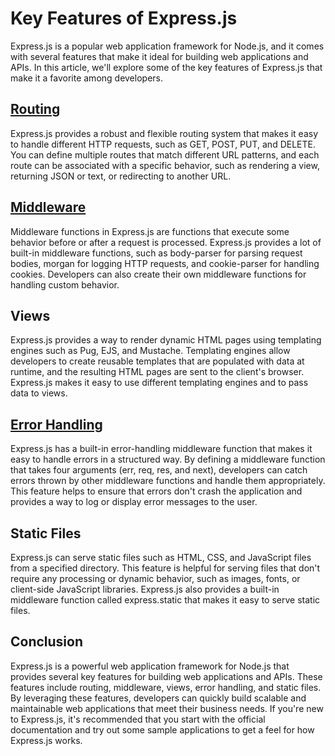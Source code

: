 # Key Features of Express.js

Express.js is a popular web application framework for Node.js, and it comes with several features that make it ideal for building web applications and APIs. In this article, we'll explore some of the key features of Express.js that make it a favorite among developers.

## [Routing](https://expressjs.com/en/guide/routing.html)

Express.js provides a robust and flexible routing system that makes it easy to handle different HTTP requests, such as GET, POST, PUT, and DELETE. You can define multiple routes that match different URL patterns, and each route can be associated with a specific behavior, such as rendering a view, returning JSON or text, or redirecting to another URL.

## [Middleware](https://expressjs.com/en/guide/writing-middleware.html)

Middleware functions in Express.js are functions that execute some behavior before or after a request is processed. Express.js provides a lot of built-in middleware functions, such as body-parser for parsing request bodies, morgan for logging HTTP requests, and cookie-parser for handling cookies. Developers can also create their own middleware functions for handling custom behavior.

## Views

Express.js provides a way to render dynamic HTML pages using templating engines such as Pug, EJS, and Mustache. Templating engines allow developers to create reusable templates that are populated with data at runtime, and the resulting HTML pages are sent to the client's browser. Express.js makes it easy to use different templating engines and to pass data to views.

## [Error Handling](https://expressjs.com/en/guide/error-handling.html)

Express.js has a built-in error-handling middleware function that makes it easy to handle errors in a structured way. By defining a middleware function that takes four arguments (err, req, res, and next), developers can catch errors thrown by other middleware functions and handle them appropriately. This feature helps to ensure that errors don't crash the application and provides a way to log or display error messages to the user.

## Static Files

Express.js can serve static files such as HTML, CSS, and JavaScript files from a specified directory. This feature is helpful for serving files that don't require any processing or dynamic behavior, such as images, fonts, or client-side JavaScript libraries. Express.js also provides a built-in middleware function called express.static that makes it easy to serve static files.

## Conclusion

Express.js is a powerful web application framework for Node.js that provides several key features for building web applications and APIs. These features include routing, middleware, views, error handling, and static files. By leveraging these features, developers can quickly build scalable and maintainable web applications that meet their business needs. If you're new to Express.js, it's recommended that you start with the official documentation and try out some sample applications to get a feel for how Express.js works.